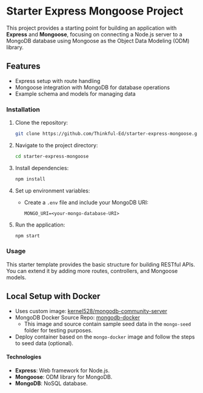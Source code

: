 # Starter Express Mongoose Project

This project provides a starting point for building an application with **Express** and **Mongoose**, focusing on connecting a Node.js server to a MongoDB database using Mongoose as the Object Data Modeling (ODM) library.

## Features
- Express setup with route handling
- Mongoose integration with MongoDB for database operations
- Example schema and models for managing data

### Installation

1. Clone the repository:
   ```bash
   git clone https://github.com/Thinkful-Ed/starter-express-mongoose.git
   ```
2. Navigate to the project directory:
   ```bash
   cd starter-express-mongoose
   ```
3. Install dependencies:
   ```bash
   npm install
   ```
4. Set up environment variables:
   - Create a `.env` file and include your MongoDB URI:
     ```
     MONGO_URI=<your-mongo-database-URI>
     ```

5. Run the application:
   ```bash
   npm start
   ```

### Usage
This starter template provides the basic structure for building RESTful APIs. You can extend it by adding more routes, controllers, and Mongoose models.

## Local Setup with Docker
- Uses custom image: [kernel528/mongodb-community-server](https://hub.docker.com/repository/docker/kernel528/mongodb-community-server/tags)
- MongoDB Docker Source Repo:  [mongodb-docker](https://github.com/kernel528/mongo-docker)
  - This image and source contain sample seed data in the `mongo-seed` folder for testing purposes.
- Deploy container based on the `mongo-docker` image and follow the steps to seed data (optional).

#### Technologies
- **Express**: Web framework for Node.js.
- **Mongoose**: ODM library for MongoDB.
- **MongoDB**: NoSQL database.
